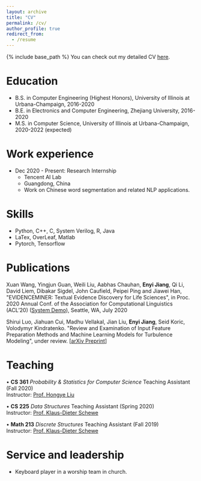 ```yaml
---
layout: archive
title: "CV"
permalink: /cv/
author_profile: true
redirect_from:
  - /resume
---
```


{% include base_path %}
You can check out my detailed CV [here](https://enyijiang.github.io/files/Enyi_Jiang_CV.pdf).

Education
======
* B.S. in Computer Engineering (Highest Honors), University of Illinois at Urbana-Champaign, 2016-2020
* B.E. in Electronics and Computer Engineering, Zhejiang University, 2016-2020
* M.S. in Computer Science, University of Illinois at Urbana-Champaign, 2020-2022 (expected)
<!-- * Ph.D in Version Control Theory, GitHub University, 2018 (expected) -->

Work experience
======
* Dec 2020 - Present: Research Internship
  * Tencent AI Lab 
  * Guangdong, China
  * Work on Chinese word segmentation and related NLP applications.
  
Skills
======
* Python, C++, C, System Verilog, R, Java
* LaTex, OverLeaf, Matlab
* Pytorch, Tensorflow
<!-- * Skill 3 -->

Publications
======
<!--   <ul>{% for post in site.publications %}
    {% include archive-single-cv.html %}
  {% endfor %}</ul> -->

Xuan Wang, Yingjun Guan, Weili Liu, Aabhas Chauhan, **Enyi Jiang**, Qi Li, David Liem, Dibakar Sigdel, John Caufield, Peipei Ping and Jiawei Han, "EVIDENCEMINER: Textual Evidence Discovery for Life Sciences", in Proc. 2020 Annual Conf. of the Association for Computational Linguistics (ACL’20) ([System Demo](https://evidenceminer.firebaseapp.com/)), Seattle, WA, July 2020

Shirui Luo, Jiahuan Cui, Madhu Vellakal, Jian Liu, **Enyi Jiang**, Seid Koric, Volodymyr Kindratenko. "Review and Examination of Input Feature Preparation Methods and Machine Learning Models for Turbulence Modeling", under review. [[arXiv Preprint](https://arxiv.org/abs/2001.05485)] 
  
<!-- Talks
======
  <ul>{% for post in site.talks %}
    {% include archive-single-talk-cv.html %}
  {% endfor %}</ul> -->
  
Teaching
======
<!--   <ul>{% for post in site.teaching %}
    {% include archive-single-cv.html %}
  {% endfor %}</ul> -->

• **CS 361** *Probability & Statistics for Computer Science* Teaching Assistant (Fall 2020)  
  Instructor: [Prof. Hongye Liu](https://cs.illinois.edu/about/people/department-faculty/hl314)

• **CS 225** *Data Structures* Teaching Assistant (Spring 2020)  
  Instructor: [Prof. Klaus-Dieter Schewe](https://scholar.google.com/citations?user=e74FobUAAAAJ&hl=en)
 
• **Math 213** *Discrete Structures* Teaching Assistant (Fall 2019)  
  Instructor: [Prof. Klaus-Dieter Schewe](https://scholar.google.com/citations?user=e74FobUAAAAJ&hl=en)
  
Service and leadership
======
* Keyboard player in a worship team in church.
